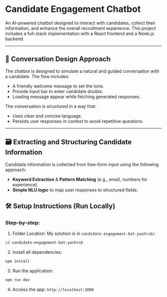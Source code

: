 # Candidate Engagement Chatbot

An AI-powered chatbot designed to interact with candidates, collect their information, and enhance the overall recruitment experience. This project includes a full-stack implementation with a React frontend and a Node.js backend.

---

## 🧠 Conversation Design Approach

The chatbot is designed to simulate a natural and guided conversation with a candidate. The flow includes:

- A friendly welcome message to set the tone.
- Provide input bar to enter candidate doubts.
- Loading message appear while fetching generated responses.

The conversation is structured in a way that:
- Uses clear and concise language.
- Persists user responses in context to avoid repetitive questions.

---

## 🗃️ Extracting and Structuring Candidate Information

Candidate information is collected from free-form input using the following approach:

- **Keyword Extraction** & **Pattern Matching** (e.g., email, numbers for experience).
- **Simple NLU logic** to map user responses to structured fields.


## 🛠️ Setup Instructions (Run Locally)

### Step-by-step:

1. Folder Location: My solution is in `candidate-engagement-bot-yashrsb/`.
```bash
cd candidate-engagement-bot-yashrsb
```

2. Install all dependencies:

```bash
npm install
```

3. Run the application:

```bash
npm run dev
```

4. Access the app: ```http://localhost:3000```
